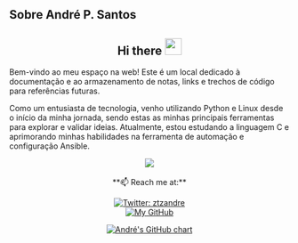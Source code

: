 # 

## Sobre André P. Santos

<h2 align="Center">  Hi there <img src="https://media.giphy.com/media/WUlplcMpOCEmTGBtBW/giphy.gif" width="30"> </h2>

Bem-vindo ao meu espaço na web! Este é um local dedicado à documentação e ao armazenamento de notas, links e trechos de código para referências futuras.

Como um entusiasta de tecnologia, venho utilizando Python e Linux desde o início da minha jornada, sendo estas as minhas principais ferramentas para explorar e validar ideias. Atualmente, estou estudando a linguagem C e aprimorando minhas habilidades na ferramenta de automação e configuração Ansible.

<div align="center"><img src="https://media.giphy.com/media/udhngZK2IFTc4/giphy.gif" /></div>
<br>
<div align="center">
**📫 Reach me at:**

[![Twitter: ztzandre](https://img.shields.io/twitter/follow/ztzandre?style=social)](https://twitter.com/ztzandre)
<br />
[![My GitHub](https://img.shields.io/badge/--website?label=My%20GitHub&logo=awesome-lists&style=social&logoColor=2257ea)](https://github.com/andreztz)


<!-- https://ghchart.rshah.org/ -->

[![André\'s GitHub chart](https://ghchart.rshah.org/andreztz)](https://github.com/andreztz)



